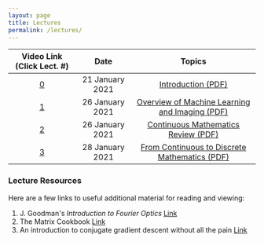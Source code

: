 ```yaml
---
layout: page
title: Lectures
permalink: /lectures/
---
```

| Video Link (Click Lect. #)                       | Date         |  Topics             
|:---------------------------:|:------------:|:-------------------:
|[0](https://www.dropbox.com/s/4l7s1abmdwx7arp/lecture_0.mp4?dl=0)|21 January 2021|[Introduction (PDF)](/lectures/lecture_0_introduction.pdf)
|[1](https://www.dropbox.com/s/097cu0g2zrleit3/lecture_1.mp4?dl=0)|26 January 2021|[Overview of Machine Learning and Imaging (PDF)](/lectures/lecture_1_ML-Imaging_Summary_final.pdf)
|[2](https://www.dropbox.com/s/097cu0g2zrleit3/lecture_1.mp4?dl=0)|26  January 2021|[Continuous Mathematics Review (PDF)](/lectures/lecture_2_math_continuous.pdf)
|[3](https://www.dropbox.com/)|28 January 2021|[From Continuous to Discrete Mathematics (PDF)](/lectures/lecture_3_continuous_discrete_math.pdf)

<!--
|[4](https://www.dropbox.com/s/fz2ob4wjdasqj5n/lecture_4.mp4?dl=0)|27 August 2020|[Discrete Functions (PDF)](/lectures/lecture_4_math_discrete.pdf)
|[5](https://www.dropbox.com/s/vrk6d4yl363ny86/lecture_5.mp4?dl=0)|1 September 2020|[Introduction to Optimization (PDF)](/lectures/lecture_5_intro_optimization.pdf)
|[6](https://www.dropbox.com/s/9ckhlfwiqf42sdx/lecture_6.mp4?dl=0)|3 September 2020|[Ingredients for Machine Learning (PDF)](/lectures/lecture_6_optimization-to-ML.pdf)
|[7](https://www.dropbox.com/s/85jm6vninwxwcqz/lecture_7.mp4?dl=0)|8 September 2020|[Ingredients for Machine Learning, Part II (PDF)](/lectures/lecture_6_optimization-to-ML.pdf)
|[8](https://www.dropbox.com/s/7asnvpihs4d7r1z/lecture_8.mp4?dl=0)|10 September 2020|[Linear and Logistic Classification (PDF)](/lectures/lecture_7_ML-principles.pdf)
|[9](https://www.dropbox.com/s/ab5ajj5fb6lttci/lecture_9.mp4?dl=0)|15 September 2020|["Deep" Networks: theoretical motivation (PDF)](/lectures/lecture_8_ML_Theory.pdf)
|[10](https://www.dropbox.com/s/0xoamujllumeyhk/lecture_10.mp4?dl=0)|17 September 2020|[Convolutional Neural Networks (PDF)](/lectures/lecture_9_intro_to_CNN's.pdf)
|[11](https://www.dropbox.com/s/phiysjs05mq4m9g/lecture_11.mp4?dl=0)|22 September 2020|[Convolutional Neural Networks (PDF)](/lectures/lecture_9_intro_to_CNN's.pdf)
|[12](https://www.dropbox.com/s/hyu749d56ly48mx/lecture_12.mp4?dl=0)|24 September 2020|[Automatic Differentiation and Backpropagation (PDF)](/lectures/lecture_10_Backpropagation.pdf)
|[13](https://www.dropbox.com/s/3gs0fcalr84yl2k/lecture_13.mp4?dl=0)|29 September 2020|[Tools for your Deep Learning Toolbox (PDF)](/lectures/lecture_11_useful_DL_tools.pdf)
|[14](https://www.dropbox.com/s/roiap9bno1sm1y8/lecture_14.mp4?dl=0)|1 October 2020|[CNN implementation details (PDF)](/lectures/lecture_12_CNNs_practical_tips.pdf)
|[15](https://www.dropbox.com/s/rg310dcsk95r9i1/lecture_15.mp4?dl=0)|6 October 2020|[CNN visualization tools and extensions (PDF)](/lectures/lecture_13_CNN-visualization-extensions.pdf)
|[16](https://www.dropbox.com/s/i848y8ofqenuo60/lecture_16.mp4?dl=0)|8 October 2020|[CNN extensions and object detection (PDF)](/lectures/lecture_14a_object_detection_segmentation.pdf)
|[17](https://www.dropbox.com/s/qxmlem5iilwddj7/lecture_17.mp4?dl=0)|13 October 2020|[Introduction to Physical Layers in Machine Learning (PDF)](/lectures/lecture_15_intro_physical_CNNs.pdf)
|[18](https://www.dropbox.com/s/1xtm9cb8ijqqfj2/lecture_18.mp4?dl=0)|15 October 2020|[CNNs, Autoencoders and Segmentation (PDF)](/lectures/lecture_14b_segmentation_autoencoder.pdf)
|[19](https://www.dropbox.com/s/15xv22ar3o51me1/lecture_16.mp4?dl=0)|20 October 2020|[Introduction to Fourier Optics (PDF)](/lectures/lecture_16_intro_Fourier_optics.pdf)
|[20](https://www.dropbox.com/s/g7hnd3ygy39b681/lecture_20.mp4?dl=0)|22 October 2020|[Coherent Physical Layers and Layer Guidelines (PDF)](/lectures/lecture_20_coherent_physical_layers_and_guidelines.pdf)
|[21](https://www.dropbox.com/s/t9uto5hqbfv7sz4/lecture_21.mp4?dl=0)|27 October 2020|[Published Physical CNN Examples and Ethics (PDF)](/lectures/lecture_21_PhysicalCNN_examples.pdf)
|[22](https://www.dropbox.com/s/6gblb7aq3kaqnar/lecture_22.mp4?dl=0)|29 October 2020|[Recurrent Neural Networks (PDF)](/lectures/lecture_22_RNNs.pdf)
|[23](https://www.dropbox.com/s/tuiy9bj8s30a5k5/lecture_23.mp4?dl=0)|5 November 2020|[Generative Models (PDF)](/lectures/lecture_23_generative_adversarial.pdf)
|[24](https://www.dropbox.com/s/gystg2vjp4n6ljl/lecture_24.mp4?dl=0)|10 November 2020|[Reinforcement Learning (PDF)](/lectures/lecture_24_reinforcement_learning.pdf)
|[25](https://www.dropbox.com/s/xhjuh1ushxmv8uu/lecture_25.mp4?dl=0)|12 November 2020|[Machine Learning + Imaging Review (PDF)](/lectures/lecture_25_future_directions_new.pdf)
-->


### Lecture Resources
Here are a few links to useful additional material for reading and viewing:
1. J. Goodman's *Introduction to Fourier Optics* [Link](https://www.dropbox.com/s/klavsxm4l7jbnyh/Introduction%20to%20Fourier%20Optics%202nd%20-%20J.%20Goodman.pdf?dl=0)
2. The Matrix Cookbook [Link](https://www.math.uwaterloo.ca/~hwolkowi/matrixcookbook.pdf)
3. An introduction to conjugate gradient descent without all the pain [Link](https://www.cs.cmu.edu/~quake-papers/painless-conjugate-gradient.pdf)

<!--
### Jupyter Notebook Examples
1. [Jupyter Notebook: Tensorflow basic optimization example](/data/basic_tensorflow_eager_example.ipynb)
2. [Jupyter Notebook: High level intro to Neural Networks in Tensorflow](/data/high_level_tf_intro.ipynb)
3. [Jupyter Notebook: A simple Autoencoder in Tensorflow/Keras](/data/Simple_Autoencoder.ipynb)
4. [Jupyter Notebook: Weighted image sum example](/data/weighted_image_sum_example.ipynb) - [Associated cube1.mat datafile](/data/cube1.mat)
5. [Jupyter Notebook: Physical layers example](/data/physical_layers_example.ipynb)
6. [Jupyter Notebook: GAN example](https://colab.research.google.com/github/tensorflow/gan/blob/master/tensorflow_gan/examples/colab_notebooks/tfgan_tutorial.ipynb)
-->

